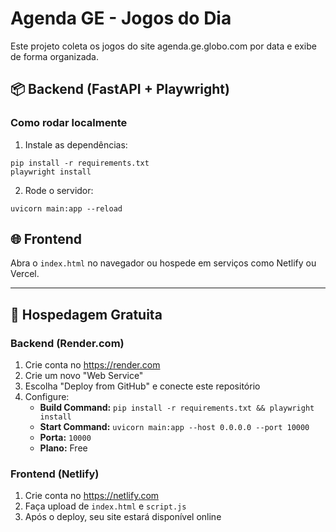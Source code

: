 
# Agenda GE - Jogos do Dia

Este projeto coleta os jogos do site agenda.ge.globo.com por data e exibe de forma organizada.

## 📦 Backend (FastAPI + Playwright)

### Como rodar localmente
1. Instale as dependências:
```
pip install -r requirements.txt
playwright install
```

2. Rode o servidor:
```
uvicorn main:app --reload
```

## 🌐 Frontend

Abra o `index.html` no navegador ou hospede em serviços como Netlify ou Vercel.

---

## 🚀 Hospedagem Gratuita

### Backend (Render.com)

1. Crie conta no https://render.com
2. Crie um novo "Web Service"
3. Escolha "Deploy from GitHub" e conecte este repositório
4. Configure:
   - **Build Command:** `pip install -r requirements.txt && playwright install`
   - **Start Command:** `uvicorn main:app --host 0.0.0.0 --port 10000`
   - **Porta:** `10000`
   - **Plano:** Free

### Frontend (Netlify)

1. Crie conta no https://netlify.com
2. Faça upload de `index.html` e `script.js`
3. Após o deploy, seu site estará disponível online

